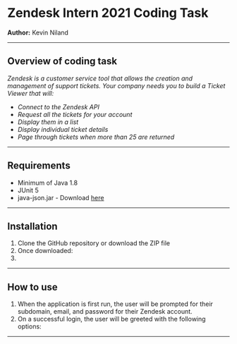 # Zendesk Intern 2021 Coding Task 
__Author:__ Kevin Niland

---

## Overview of coding task
_Zendesk is a customer service tool that allows the creation and management of support tickets. Your company needs you to build a Ticket Viewer that will:_
*	_Connect to the Zendesk API_
* _Request all the tickets for your account_
*	_Display them in a list_
*	_Display individual ticket details_
* _Page through tickets when more than 25 are returned_

---

## Requirements
* Minimum of Java 1.8
* JUnit 5
* java-json.jar - Download [here](http://www.java2s.com/Code/Jar/j/Downloadjavajsonjar.htm)

---

## Installation
1. Clone the GitHub repository or download the ZIP file
2. Once downloaded:
3. 

---

## How to use
1. When the application is first run, the user will be prompted for their subdomain, email, and password for their Zendesk account.
2. On a successful login, the user will be greeted with the following options: 


---
